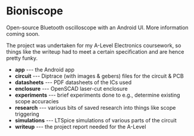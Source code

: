 # Bioniscope

Open-source Bluetooth oscilloscope with an Android UI.
More information coming soon.

The project was undertaken for my A-Level Electronics coursework, so things like the writeup had to meet a certain specification and are hence pretty funky.

 * **app** --- the Android app
 * **circuit** --- Diptrace (with images & gebers) files for the circuit & PCB
 * **datasheets** --- PDF datasheets of the ICs used
 * **enclosure** --- OpenSCAD laser-cut enclosure
 * **experiments** --- brief experiments done to e.g., determine existing scope accuracies
 * **research** --- various bits of saved research into things like scope triggering
 * **simulations** --- LTSpice simulations of various parts of the circuit
 * **writeup** --- the project report needed for the A-Level

